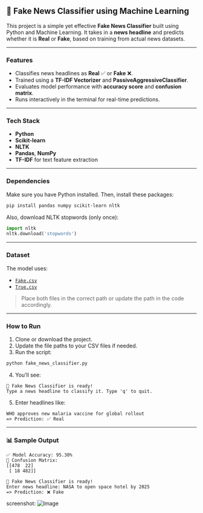 ## 📰 Fake News Classifier using Machine Learning

This project is a simple yet effective **Fake News Classifier** built using Python and Machine Learning. It takes in a **news headline** and predicts whether it is **Real** or **Fake**, based on training from actual news datasets.

---

###  Features

* Classifies news headlines as **Real** ✅ or **Fake** ❌.
* Trained using a **TF-IDF Vectorizer** and **PassiveAggressiveClassifier**.
* Evaluates model performance with **accuracy score** and **confusion matrix**.
* Runs interactively in the terminal for real-time predictions.

---

###  Tech Stack

* **Python**
* **Scikit-learn**
* **NLTK**
* **Pandas**, **NumPy**
* **TF-IDF** for text feature extraction

---

###  Dependencies

Make sure you have Python installed. Then, install these packages:

```bash
pip install pandas numpy scikit-learn nltk
```

Also, download NLTK stopwords (only once):

```python
import nltk
nltk.download('stopwords')
```

---

###  Dataset

The model uses:

* [`Fake.csv`](https://www.kaggle.com/datasets/clmentbisaillon/fake-and-real-news-dataset)
* [`True.csv`](https://www.kaggle.com/datasets/clmentbisaillon/fake-and-real-news-dataset)

> Place both files in the correct path or update the path in the code accordingly.

---

### How to Run

1. Clone or download the project.
2. Update the file paths to your CSV files if needed.
3. Run the script:

```bash
python fake_news_classifier.py
```

4. You’ll see:

```
📰 Fake News Classifier is ready!
Type a news headline to classify it. Type 'q' to quit.
```

5. Enter headlines like:

```
WHO approves new malaria vaccine for global rollout
=> Prediction: ✅ Real
```

---

### 📊 Sample Output

```
✅ Model Accuracy: 95.30%
🧾 Confusion Matrix:
[[478  22]
 [ 18 482]]

📰 Fake News Classifier is ready!
Enter news headline: NASA to open space hotel by 2025
=> Prediction: ❌ Fake
```

screenshot:
![Image](https://github.com/user-attachments/assets/16d5d202-1fed-4676-931b-2f8532993639)
